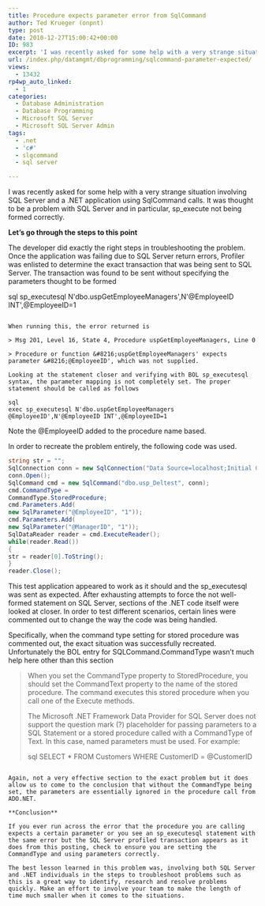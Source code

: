 ```yaml
---
title: Procedure expects parameter error from SqlCommand
author: Ted Krueger (onpnt)
type: post
date: 2010-12-27T15:00:42+00:00
ID: 983
excerpt: 'I was recently asked for some help with a very strange situation involving SQL Server and a .NET application using SqlCommand calls.  It was thought to be a problem with SQL Server and in particular, sp_execute not being formed correctly.'
url: /index.php/datamgmt/dbprogramming/sqlcommand-parameter-expected/
views:
  - 13432
rp4wp_auto_linked:
  - 1
categories:
  - Database Administration
  - Database Programming
  - Microsoft SQL Server
  - Microsoft SQL Server Admin
tags:
  - .net
  - 'c#'
  - slqcommand
  - sql server

---
```

I was recently asked for some help with a very strange situation involving SQL Server and a .NET application using SqlCommand calls. It was thought to be a problem with SQL Server and in particular, sp_execute not being formed correctly.

**Let’s go through the steps to this point**

The developer did exactly the right steps in troubleshooting the problem. Once the application was failing due to SQL Server return errors, Profiler was enlisted to determine the exact transaction that was being sent to SQL Server. The transaction was found to be sent without specifying the parameters thought to be formed

sql
sp_executesql N'dbo.uspGetEmployeeManagers',N'@EmployeeID INT',@EmployeeID=1
```

When running this, the error returned is

> Msg 201, Level 16, State 4, Procedure uspGetEmployeeManagers, Line 0
  
> Procedure or function &#8216;uspGetEmployeeManagers' expects parameter &#8216;@EmployeeID', which was not supplied.

Looking at the statement closer and verifying with BOL sp_executesql syntax, the parameter mapping is not completely set. The proper statement should be called as follows

sql
exec sp_executesql N'dbo.uspGetEmployeeManagers @EmployeeID',N'@EmployeeID INT',@EmployeeID=1
```

Note the @EmployeeID added to the procedure name based.

In order to recreate the problem entirely, the following code was used.

```csharp
string str = ""; 
SqlConnection conn = new SqlConnection("Data Source=localhost;Initial Catalog=AdventureWorks;Integrated Security=SSPI;"); 
conn.Open();
SqlCommand cmd = new SqlCommand("dbo.usp_Deltest", conn); 
cmd.CommandType = 
CommandType.StoredProcedure; 
cmd.Parameters.Add(
new SqlParameter("@EmployeeID", "1")); 
cmd.Parameters.Add(
new SqlParameter("@ManagerID", "1")); 
SqlDataReader reader = cmd.ExecuteReader(); 
while(reader.Read()) 
{
str = reader[0].ToString();
}
reader.Close();
```

This test application appeared to work as it should and the sp_executesql was sent as expected. After exhausting attempts to force the not well-formed statement on SQL Server, sections of the .NET code itself were looked at closer. In order to test different scenarios, certain lines were commented out to change the way the code was being handled.

Specifically, when the command type setting for stored procedure was commented out, the exact situation was successfully recreated. Unfortunately the BOL entry for SQLCommand.CommandType wasn’t much help here other than this section

> When you set the CommandType property to StoredProcedure, you should set the CommandText property to the name of the stored procedure. The command executes this stored procedure when you call one of the Execute methods.
> 
> The Microsoft .NET Framework Data Provider for SQL Server does not support the question mark (?) placeholder for passing parameters to a SQL Statement or a stored procedure called with a CommandType of Text. In this case, named parameters must be used. For example: 
> 
> sql
SELECT * FROM Customers WHERE CustomerID = @CustomerID
```

Again, not a very effective section to the exact problem but it does allow us to come to the conclusion that without the CommandType being set, the parameters are essentially ignored in the procedure call from ADO.NET.

**Conclusion**

If you ever run across the error that the procedure you are calling expects a certain parameter or you see an sp_executesql statement with the same error but the SQL Server profiled transaction appears as it does from this posting, check to ensure you are setting the CommandType and using parameters correctly.

The best lesson learned in this problem was, involving both SQL Server and .NET individuals in the steps to troubleshoot problems such as this is a great way to identify, research and resolve problems quickly. Make an effort to involve your team to make the length of time much smaller when it comes to the situations.